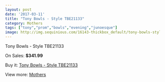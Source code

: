 ```yaml
---
layout: post
date: '2017-03-11'
title: "Tony Bowls - Style TBE21133"
category: Mothers
tags: ["tony","prom","bowls","evening","junoesque"]
image: http://img.sequinious.com/16143-thickbox_default/tony-bowls-style-tbe21133.jpg
---
```

Tony Bowls - Style TBE21133

On Sales: **$341.99**
<a href="https://www.sequinious.com/mothers/7622-tony-bowls-style-tbe21133.html"><amp-img layout="responsive" width="600" height="600" src="//img.sequinious.com/16143-thickbox_default/tony-bowls-style-tbe21133.jpg" alt="Tony Bowls - Style TBE21133 0" /></a>

Buy it: [Tony Bowls - Style TBE21133](https://www.sequinious.com/mothers/7622-tony-bowls-style-tbe21133.html "Tony Bowls - Style TBE21133")

View more: [Mothers](https://www.sequinious.com/6-mothers "Mothers")